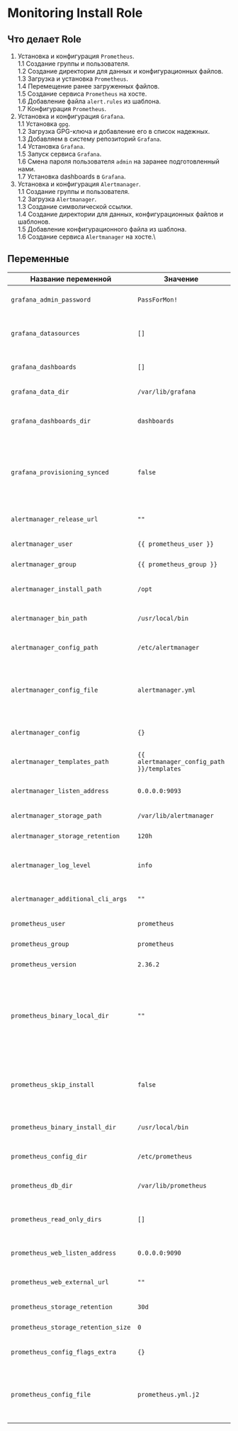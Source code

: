 # Monitoring Install Role
## Что делает Role
1. Установка и конфигурация `Prometheus`.\
  1.1 Создание группы и пользователя.\
  1.2 Создание директории для данных и конфигурационных файлов.\
  1.3 Загрузка и установка `Prometheus`.\
  1.4 Перемещение ранее загруженных файлов.\
  1.5 Создание сервиса `Prometheus` на хосте.\
  1.6 Добавление файла `alert.rules` из шаблона.\
  1.7 Конфигурация `Prometheus`.
2. Установка и конфигурация `Grafana`.\
  1.1 Установка `gpg`.\
  1.2 Загрузка GPG-ключа и добавление его в список надежных.\
  1.3 Добавляем в систему репозиторий `Grafana`.\
  1.4 Установка `Grafana`.\
  1.5 Запуск сервиса `Grafana`.\
  1.6 Смена пароля пользователя `admin` на заранее подготовленный нами.\
  1.7 Установка dashboards в `Grafana`.
3. Установка и конфигурация `Alertmanager`.\
  1.1 Создание группы и пользователя.\
  1.2 Загрузка `Alertmanager`.\
  1.3 Создание символической ссылки.\
  1.4 Создание директории для данных, конфигурационных файлов и шаблонов.\
  1.5 Добавление конфигурационного файла из шаблона.\
  1.6 Создание сервиса `Alertmanager` на хосте.\

## Переменные

| Название переменной | Значение | Описание |
| --- | --- | --- |
| `grafana_admin_password` | `PassForMon!` | Пользователь от Web-интерфейса Grafana |
| `grafana_datasources` | `[]` | Список источников данных, которые необходимо настроить |
| `grafana_dashboards` | `[]` | Список dashboards для импортирования |
| `grafana_data_dir` | `/var/lib/grafana` | Путь к директории базы данных |
| `grafana_dashboards_dir` | `dashboards` | Путь к директории, содержащему файлы dashboards в json формате |
| `grafana_provisioning_synced` | `false` | Проверка, что ранее подготовленные dashboards не сохраняются, если на них больше нет ссылок|
| `alertmanager_release_url` | `""` | Ссылка для загрузки alertmanager |
| `alertmanager_user` | `{{ prometheus_user }}` | Пользователь alertmanager |
| `alertmanager_group` | `{{ prometheus_group }}` | Группа alertmanager |
| `alertmanager_install_path` | `/opt` | Директория для загрузки alertmanager |
| `alertmanager_bin_path` | `/usr/local/bin` | Директория для бинарных файлов alertmanager |
| `alertmanager_config_path` | `/etc/alertmanager` | Путь к директории с конфигурацией alertmanager |
| `alertmanager_config_file` | `alertmanager.yml` | Переменная, для предоставления пользовательского файла конфигурации alertmanager |
| `alertmanager_config` | `{}` | Дополнительные флаги конфигурации |
| `alertmanager_templates_path` | `{{ alertmanager_config_path }}/templates` | Директория шаблонов alertmanager |
| `alertmanager_listen_address` | `0.0.0.0:9093` | Адрес, который alertmanager будет прослушивать |
| `alertmanager_storage_path` | `/var/lib/alertmanager` | Директория для хранения данных |
| `alertmanager_storage_retention` | `120h` | Срок хранения данных |
| `alertmanager_log_level` | `info` | Уровень детализации журнала alertmanager |
| `alertmanager_additional_cli_args` | `""` | Дополнительные аргументы командной строки |
| `prometheus_user` | `prometheus` | Пользователь для Prometheus |
| `prometheus_group` | `prometheus` | Группа для Prometheus |
| `prometheus_version` | `2.36.2` | Версия пакета Prometheus |
| `prometheus_binary_local_dir` | `""` | Использовать локальные пакеты, вместо распространяемых на github. В качестве параметра указывается директория|
| `prometheus_skip_install` | `false` | Задачи по установки Prometheus пропускаются, если установлено значение `true` |
| `prometheus_binary_install_dir` | `/usr/local/bin` | Путь к директории установки Prometheus |
| `prometheus_config_dir` | `/etc/prometheus` | Путь к директории с конфигурацией Prometheus |
| `prometheus_db_dir` | `/var/lib/prometheus` | Путь к директории с базой данных Prometheus |
| `prometheus_read_only_dirs` | `[]` | Дополнительные пути, которые Prometheus может читать |
| `prometheus_web_listen_address` | `0.0.0.0:9090` | Адрес, который Prometheus будет слушать |
| `prometheus_web_external_url` | `""` | Внешний адрес, по которому доступен Prometheus. |
| `prometheus_storage_retention` | `30d` | Срок хранения данных |
| `prometheus_storage_retention_size` | `0` | Срок хранения данных по размеру |
| `prometheus_config_flags_extra` | `{}` | Дополнительные флаги конфигурации |
| `prometheus_config_file` | `prometheus.yml.j2` | Переменная для предоставления пользовательского файла конфигурации Prometheus |
